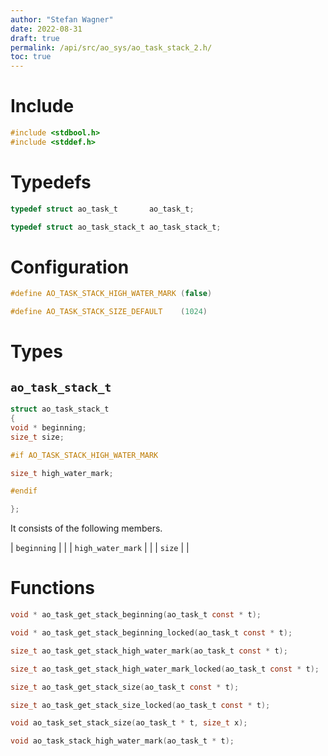 ```yaml
---
author: "Stefan Wagner"
date: 2022-08-31
draft: true
permalink: /api/src/ao_sys/ao_task_stack_2.h/
toc: true
---
```


# Include

```c
#include <stdbool.h>
#include <stddef.h>
```

# Typedefs

```c
typedef struct ao_task_t       ao_task_t;
```

```c
typedef struct ao_task_stack_t ao_task_stack_t;
```

# Configuration

```c
#define AO_TASK_STACK_HIGH_WATER_MARK (false)
```

```c
#define AO_TASK_STACK_SIZE_DEFAULT    (1024)
```

# Types

## `ao_task_stack_t`

```c
struct ao_task_stack_t
{
void * beginning;
size_t size;

#if AO_TASK_STACK_HIGH_WATER_MARK

size_t high_water_mark;

#endif

};
```

It consists of the following members.

| `beginning` | |
| `high_water_mark` | |
| `size` | |

# Functions

```c
void * ao_task_get_stack_beginning(ao_task_t const * t);
```

```c
void * ao_task_get_stack_beginning_locked(ao_task_t const * t);
```

```c
size_t ao_task_get_stack_high_water_mark(ao_task_t const * t);
```

```c
size_t ao_task_get_stack_high_water_mark_locked(ao_task_t const * t);
```

```c
size_t ao_task_get_stack_size(ao_task_t const * t);
```

```c
size_t ao_task_get_stack_size_locked(ao_task_t const * t);
```

```c
void ao_task_set_stack_size(ao_task_t * t, size_t x);
```

```c
void ao_task_stack_high_water_mark(ao_task_t * t);
```
